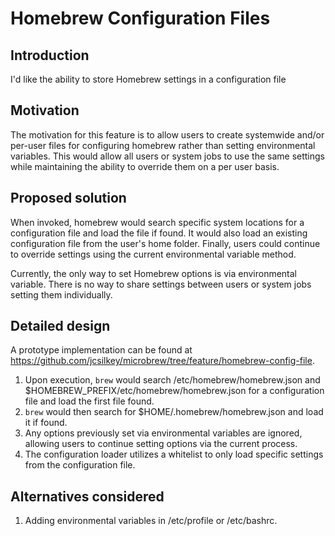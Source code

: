 # Homebrew Configuration Files
## Introduction
I'd like the ability to store Homebrew settings in a configuration file

## Motivation
The motivation for this feature is to allow users to create systemwide and/or 
per-user files for configuring homebrew rather than setting environmental variables.
This would allow all users or system jobs to use the same settings while
maintaining the ability to override them on a per user basis.

## Proposed solution
When invoked, homebrew would search specific system locations for a configuration file
and load the file if found. It would also load an existing configuration file from
the user's home folder. Finally, users could continue to override settings using the
current environmental variable method.

Currently, the only way to set Homebrew options is via environmental variable. There is
no way to share settings between users or system jobs setting them individually.

## Detailed design
A prototype implementation can be found at
https://github.com/jcsilkey/microbrew/tree/feature/homebrew-config-file.

1. Upon execution, `brew` would search /etc/homebrew/homebrew.json and 
$HOMEBREW_PREFIX/etc/homebrew/homebrew.json for a configuration file and load the
first file found.
2. `brew` would then search for $HOME/.homebrew/homebrew.json and load it if found.
3. Any options previously set via environmental variables are ignored, allowing users
to continue setting options via the current process.
4. The configuration loader utilizes a whitelist to only load specific settings
from the configuration file.

## Alternatives considered
1. Adding environmental variables in /etc/profile or /etc/bashrc.
